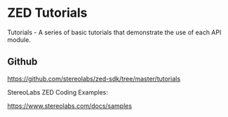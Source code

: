 # ZED Tutorials

Tutorials - A series of basic tutorials that demonstrate the use of each API module.

## Github

https://github.com/stereolabs/zed-sdk/tree/master/tutorials

StereoLabs ZED Coding Examples:

https://www.stereolabs.com/docs/samples

